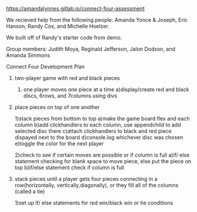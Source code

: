 https://amandalynnes.gitlab.io/connect-four-assessment


We recieved help from the following people: Amanda Yonce & Joseph, Eric Hanson, Randy Cox, and Michelle Hoelzer.

We built off of Randy's starter code from demo.

Group members: Judith Moya, Reginald Jefferson, Jalon Dodson, and Amanda Simmons


Connect Four Development Plan


1. two-player game with red and black pieces
    1) one player moves one piece at a time
        a)display/create red and black discs, 6rows, and 7columns using divs
    
    
2. place pieces on top of one another

    1)stack pieces from bottom to top
        a)make the game board flex and each column
        b)add clickhandlers to each column, use appendchild to add selected disc there
        c)attach clickhandlers to black and red piece dispayed next to the board
        d)console.log whichever disc was chosen
        e)toggle the color for the next player

    2)check to see if certain moves are possible or if column is full
        a)if/ else statement checking for blank space to move piece, else put the piece on top
        b)if/else statement check if column is full
        

3. stack pieces until a player gets four pieces connecting in a row(horizontally, vertically,diagonally), or they fill all of the columns (called a tie)     

    1)set up if/ else statements for red win/black win or tie conditions
